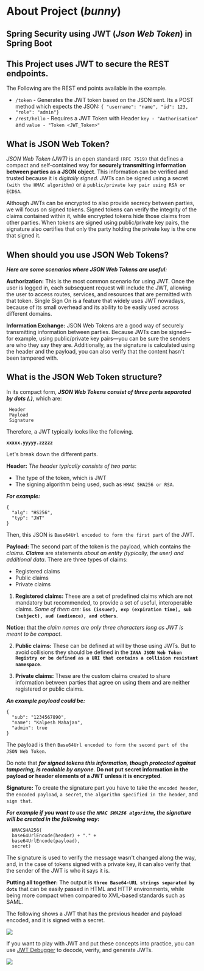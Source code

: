 # **About Project (_bunny_)**

## Spring Security using JWT (***Json Web Token***) in Spring Boot

## This Project uses JWT to secure the REST endpoints.

The Following are the REST end points available in the example.
- `/token` - Generates the JWT token based on the JSON sent. Its a POST method which expects the JSON: `{ "username": "name", "id": 123, "role": "admin"}` 
- `/rest/hello` - Requires a JWT Token with Header `key - "Authorisation"` and `value - "Token <JWT_Token>"`




## What is JSON Web Token?

_JSON Web Token (JWT)_ is an open standard `(RFC 7519)` that defines a compact and self-contained way for **securely transmitting information between parties as a JSON object**. This information can be verified and trusted because it is _digitally signed_. JWTs can be signed using a secret `(with the HMAC algorithm)` or a `public/private key pair using RSA or ECDSA`.

Although JWTs can be encrypted to also provide secrecy between parties, we will focus on signed tokens. Signed tokens can verify the integrity of the claims contained within it, while encrypted tokens hide those claims from other parties. When tokens are signed using public/private key pairs, the signature also certifies that only the party holding the private key is the one that signed it.


## When should you use JSON Web Tokens?
***Here are some scenarios where JSON Web Tokens are useful:***
   
   **Authorization:** This is the most common scenario for using JWT. Once the user is logged in, each subsequent request will include the JWT, allowing the user to access routes, services, and resources that are permitted with that token. Single Sign On is a feature that widely uses JWT nowadays, because of its small overhead and its ability to be easily used across different domains.

  **Information Exchange:** JSON Web Tokens are a good way of securely transmitting information between parties. Because JWTs can be signed—for example, using public/private key pairs—you can be sure the senders are who they say they are. Additionally, as the signature is calculated using the header and the payload, you can also verify that the content hasn't been tampered with.


## What is the JSON Web Token structure?
In its compact form, ***JSON Web Tokens consist of three parts separated by dots (.)***, which are:
  ```
   Header
   Payload
   Signature
   ```

Therefore, a JWT typically looks like the following.

**`xxxxx.yyyyy.zzzzz`**

Let's break down the different parts.


**Header:** _The header typically consists of two parts_: 
  - The type of the token, which is JWT 
  - The signing algorithm being used, such as `HMAC SHA256 or RSA`.

***For example:***
```
{
  "alg": "HS256",
  "typ": "JWT"
}
```
Then, this JSON is `Base64Url encoded to form the first part` of the JWT.


**Payload:** The second part of the token is the payload, which contains the _claims_. ***Claims*** are statements _about an entity (typically, the user) and additional data_. 
There are three types of claims: 
  - Registered claims
  - Public claims
  - Private claims

   1. **Registered claims:** These are a set of predefined claims which are not mandatory but recommended, to provide a set of useful, interoperable claims. _Some of them are:_ **`iss (issuer), exp (expiration time), sub (subject), aud (audience), and others`**.
   
   **Notice:** that the _claim names are only three characters long as JWT is meant to be compact_.

   2. **Public claims:** These can be defined at will by those using JWTs. But to avoid collisions they should be defined in the **`IANA JSON Web Token Registry or be defined as a URI that contains a collision resistant namespace`**.

   3. **Private claims:** These are the custom claims created to share information between parties that agree on using them and are neither registered or public claims.

***An example payload could be:***
```
{
  "sub": "1234567890",
  "name": "Kalpesh Mahajan",
  "admin": true
}
```
The payload is then `Base64Url encoded to form the second part of the JSON Web Token`.

   Do note that ***for signed tokens this information, though protected against tampering, is readable by anyone***. **Do not put secret information in the payload or header elements of a JWT unless it is encrypted**.


**Signature:** To create the signature part you have to take the `encoded header`, the `encoded payload`, `a secret`, `the algorithm specified in the header`, and `sign that`.

***For example if you want to use the `HMAC SHA256 algorithm`, the signature will be created in the following way:***
```
  HMACSHA256(
  base64UrlEncode(header) + "." +
  base64UrlEncode(payload),
  secret)
```
The signature is used to verify the message wasn't changed along the way, and, in the case of tokens signed with a private key, it can also verify that the sender of the JWT is who it says it is.

**Putting all together:** The output is **`three Base64-URL strings separated by dots`** that can be easily passed in HTML and HTTP environments, while being more compact when compared to XML-based standards such as SAML.

The following shows a JWT that has the previous header and payload encoded, and it is signed with a secret.

![](https://user-images.githubusercontent.com/25608527/82703064-d7ebcd00-9c90-11ea-90b9-f6efc8caa0bd.png)

If you want to play with JWT and put these concepts into practice, you can use [JWT Debugger](https://jwt.io/) to decode, verify, and generate JWTs.

![](https://user-images.githubusercontent.com/25608527/82703118-f8b42280-9c90-11ea-8408-d8ad9f0f007a.png)



